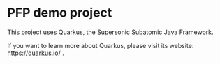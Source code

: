 # PFP demo project

This project uses Quarkus, the Supersonic Subatomic Java Framework.

If you want to learn more about Quarkus, please visit its website: https://quarkus.io/ .
